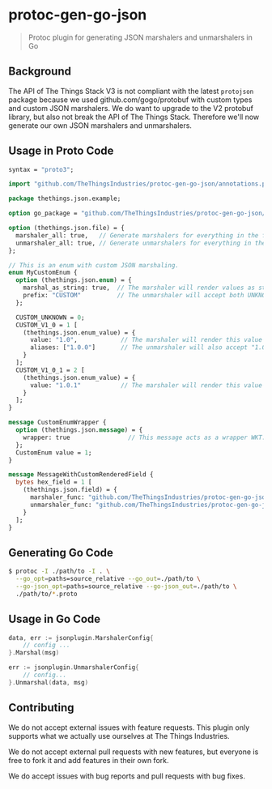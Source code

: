 # protoc-gen-go-json

> Protoc plugin for generating JSON marshalers and unmarshalers in Go

## Background

The API of The Things Stack V3 is not compliant with the latest `protojson` package because we used github.com/gogo/protobuf with custom types and custom JSON marshalers. We do want to upgrade to the V2 protobuf library, but also not break the API of The Things Stack. Therefore we'll now generate our own JSON marshalers and unmarshalers.

## Usage in Proto Code

```proto
syntax = "proto3";

import "github.com/TheThingsIndustries/protoc-gen-go-json/annotations.proto";

package thethings.json.example;

option go_package = "github.com/TheThingsIndustries/protoc-gen-go-json/example";

option (thethings.json.file) = {
  marshaler_all: true,   // Generate marshalers for everything in the file.
  unmarshaler_all: true, // Generate unmarshalers for everything in the file.
};

// This is an enum with custom JSON marshaling.
enum MyCustomEnum {
  option (thethings.json.enum) = {
    marshal_as_string: true,  // The marshaler will render values as strings.
    prefix: "CUSTOM"          // The unmarshaler will accept both UNKNOWN and CUSTOM_UNKNOWN, etc.
  };

  CUSTOM_UNKNOWN = 0;
  CUSTOM_V1_0 = 1 [
    (thethings.json.enum_value) = {
      value: "1.0",            // The marshaler will render this value as "1.0".
      aliases: ["1.0.0"]       // The unmarshaler will also accept "1.0.0".
    }
  ];
  CUSTOM_V1_0_1 = 2 [
    (thethings.json.enum_value) = {
      value: "1.0.1"           // The marshaler will render this value as "1.0.1".
    }
  ];
}

message CustomEnumWrapper {
  option (thethings.json.message) = {
    wrapper: true                // This message acts as a wrapper WKT.
  };
  CustomEnum value = 1;
}

message MessageWithCustomRenderedField {
  bytes hex_field = 1 [
    (thethings.json.field) = {
      marshaler_func: "github.com/TheThingsIndustries/protoc-gen-go-json/test/types.MarshalHEX",
      unmarshaler_func: "github.com/TheThingsIndustries/protoc-gen-go-json/test/types.UnmarshalHEX"
    }
  ];
}
```

## Generating Go Code

```bash
$ protoc -I ./path/to -I . \
  --go_opt=paths=source_relative --go_out=./path/to \
  --go-json_opt=paths=source_relative --go-json_out=./path/to \
  ./path/to/*.proto
```

## Usage in Go Code

```go
data, err := jsonplugin.MarshalerConfig{
	// config ...
}.Marshal(msg)
```

```go
err := jsonplugin.UnmarshalerConfig{
	// config...
}.Unmarshal(data, msg)
```

## Contributing

We do not accept external issues with feature requests. This plugin only supports what we actually use ourselves at The Things Industries.

We do not accept external pull requests with new features, but everyone is free to fork it and add features in their own fork.

We do accept issues with bug reports and pull requests with bug fixes.
